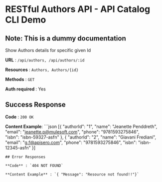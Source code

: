# RESTful Authors API - API Catalog CLI Demo

## Note: This is a dummy documentation

Show Authors details for specific given Id

**URL** : `/api/authors, /api/authors/:id`

**Resources** : `Authors, Authors/{id}`

**Methods** : `GET`

**Auth required** : Yes

## Success Response

**Code** : `200 OK`

**Content Example**: ```json
[{
	  "authorId": "1",
	  "name": "Jeanette Penddreth",
	  "email": "jeanette.p@mulesoft.com",
	  "phone": "9781593275846",                  
	  "isbn": "isbn-59327-asfn"
  }, {
	  "authorId": "2",
	  "name": "Giavani Frediani",
	  "email": "g.f@apisero.com",
	  "phone": "9781593275846",
	  "isbn": "isbn-12345-asfn"
  }]
```
## Error Responses

**Code** : `404 NOT FOUND`

**Content Example** : `{ "Message": "Resource not found!!"}`